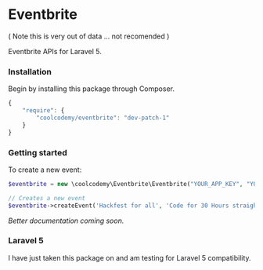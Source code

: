 # Eventbrite
( Note this is very out of data ... not recomended )

Eventbrite APIs for Laravel 5.

### Installation

Begin by installing this package through Composer.

```js
{
    "require": {
        "coolcodemy/eventbrite": "dev-patch-1"
    }
}
```

### Getting started

To create a new event:
```php
$eventbrite = new \coolcodemy\Eventbrite\Eventbrite("YOUR_APP_KEY", "YOUR_USER_KEY");

// Creates a new event
$eventbrite->createEvent('Hackfest for all', 'Code for 30 Hours straight.', $startDate, $endDate, $timezone, $details);
```

*Better documentation coming soon.*

### Laravel 5

I have just taken this package on and am testing for Laravel 5 compatibility.
